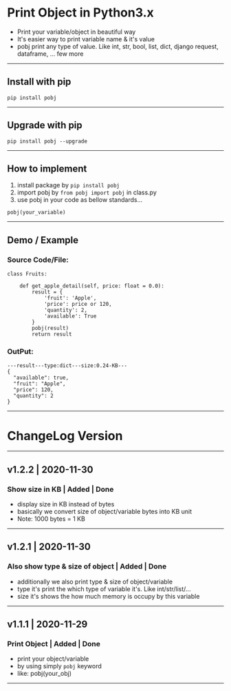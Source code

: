 # Print Object in Python3.x

- Print your variable/object in beautiful way
- It's easier way to print variable name & it's value
- pobj print any type of value. Like int, str, bool, list, dict, django request, dataframe, ... few more

---
## Install with pip
```
pip install pobj
```

---
## Upgrade with pip
```
pip install pobj --upgrade
```

---
## How to implement
1) install package by `pip install pobj`
2) import pobj by `from pobj import pobj` in class.py
3) use pobj in your code as bellow standards...
```
pobj(your_variable)
```

---
## Demo / Example

### Source Code/File:
```
class Fruits:

    def get_apple_detail(self, price: float = 0.0):
        result = {
            'fruit': 'Apple',
            'price': price or 120,
            'quantity': 2,
            'available': True
        }
        pobj(result)
        return result

```

### OutPut:
```
---result---type:dict---size:0.24-KB---
{
  "available": true,
  "fruit": "Apple",
  "price": 120,
  "quantity": 2
}

```


---
# ChangeLog Version

---
## v1.2.2 | 2020-11-30
### Show size in KB | Added | Done
- display size in KB instead of bytes
- basically we convert size of object/variable bytes into KB unit 
- Note: 1000 bytes = 1 KB

---
## v1.2.1 | 2020-11-30
### Also show type & size of object | Added | Done
- additionally we also print type & size of object/variable
- type it's print the which type of variable it's. Like int/str/list/...
- size it's shows the how much memory is occupy by this variable 

---
## v1.1.1 | 2020-11-29
### Print Object | Added | Done
- print your object/variable
- by using simply `pobj` keyword
- like: pobj(your_obj)

---